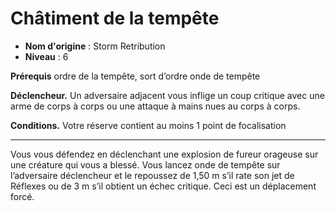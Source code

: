 # Châtiment de la tempête

 * **Nom d'origine** : Storm Retribution
 * **Niveau** : 6


<p><strong>Prérequis</strong> ordre de la tempête, sort d’ordre onde de tempête</p>
<p><strong>Déclencheur.</strong> Un adversaire adjacent vous inflige un coup critique avec une arme de corps à corps ou une attaque à mains nues au corps à corps.</p>
<p><strong>Conditions.</strong> Votre réserve contient au moins 1 point de focalisation</p>
<hr>
<p>Vous vous défendez en déclenchant une explosion de fureur orageuse sur une créature qui vous a blessé. Vous lancez onde de tempête sur l’adversaire déclencheur et le repoussez de 1,50 m s’il rate son jet de Réflexes ou de 3 m s’il obtient un échec critique. Ceci est un déplacement forcé.</p>